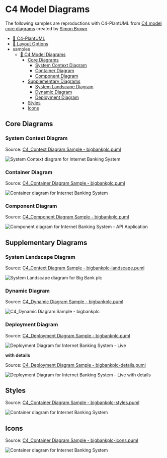 # C4 Model Diagrams

The following samples are reproductions with C4-PlantUML from [C4 model core diagrams](https://c4model.com/#coreDiagrams) created by [Simon Brown](https://simonbrown.je/).

- [📄 C4-PlantUML](../README.md#c4-plantuml)
- [📄 Layout Options](../LayoutOptions.md#layout-options)
- samples
  - [📄 C4 Model Diagrams](#c4-model-diagrams)
    - [Core Diagrams](#core-diagrams)
      - [System Context Diagram](#system-context-diagram)
      - [Container Diagram](#container-diagram)
      - [Component Diagram](#component-diagram)
    - [Supplementary Diagrams](#supplementary-diagrams)
      - [System Landscape Diagram](#system-landscape-diagram)
      - [Dynamic Diagram](#dynamic-diagram)
      - [Deployment Diagram](#deployment-diagram)
    - [Styles](#styles)
    - [Icons](#icons)

## Core Diagrams

### System Context Diagram

Source: [C4_Context Diagram Sample - bigbankplc.puml](C4_Context%20Diagram%20Sample%20-%20bigbankplc.puml)

![System Context diagram for Internet Banking System](https://www.plantuml.com/plantuml/png/VL7BRXf14BplLtIu14iyBZdbP9kWn18uA82Yd5QzGmCZve6cUmFyVNgNPGF1yMscfwgwgkQH1PEKtcKVR32kN15iHVRyUJXCU1Xih6pBecHA9WQX80CJ_N3lC5ISFilAsM8u-jIVLQFbT3Bqo499H_ceOXnbiA_KFq8PbEfL0cHBi8xEnOCD6t0s461OmSspJQod2BeQN3Jet4arMe__ocUJfr_VbulyvylYMpuPVns_Vka-P9bOSGJp4mjvQ0YmihX9wDL2WXSTfK02pnXswgR1PjcC4iVGDILBz9Hwq3bFqBNGKVFMqSSdk20Xhki4XQ9wSD3-ODymwncWCR4CmeFEGtRUrYtEYZdNLvNxZwrwKzKRj-kuAkctfGFOe84yYeq1i8XbNQHDjqjxTTCUTmHxF7bgV3H6yl5HkXwj--jatA_kmEt-XMQpjJrqCBKcHOvhWV7HR35i2EYQq6PifSDQgoVLcLxERsISIqp4WCvTsZGwWAQcDvAsRVIkaah2m6WgcDv8J9tq1xchNxrhVid42bDK_encTmMzxMLEOSLDM0Q93UULx6PRn7JtfU-mwyJJnUmiSSziIslTFIgzzEuF "System Context diagram for Internet Banking System")

### Container Diagram

Source: [C4_Container Diagram Sample - bigbankplc.puml](C4_Container%20Diagram%20Sample%20-%20bigbankplc.puml)

![Container diagram for Internet Banking System](https://www.plantuml.com/plantuml/png/bLJ1Rjj64BthAwRkeGf0MIZGKq-H9Q5nAjbgADVfYHWkHz8YorrYPob5AFhldQLfKhG2fBsHZpDlthvvo_SSq8UwDACVj5McBWWE8LJywtJgyNIxr-5GvpMJLyu6ik5MkN9Q6RInPyAXC3gVpd-PR2Bqj5vDI-H0Ng1iBXseBVdRAlB_1BMLvb9881m8TiuOTz9s3qQA06q1Wy_QipmvaE5Wd49ZpiBHgRmU85zNixyUdxRPzd6JBHwV7yRlUcoMPkdlo-tyWu0jz7o__P2jbhyj7nO2Ze8EXg0ZXKBZtcCfGZtSsq3UKe0xj5-YvlJCWShHQ4EUdHshceChoISmxvvkPl0AWzirXygbEu6Jc0fLquYcmG2LShKDV2CwNgYpEm4AzEUn-bcutWguUGT_Zm2Wrpi-KPvXLKdnC-KmgogZ5GRjx8r07_682QILZ-BNVyuZjY2ZZoAZaSP1QXMqQsxM4U5kRlvwyCrCH0udSuL2byfdGvCDxYbEVvsQAg-haC3Cxck3Fi8Rxuww80OqvjjJTfALA1sD3kUO0bKtHZ8SDSOMxK7E2xbt9oP_fQXqkJRKsh6EBvsc-Oy9VCOInOcX5Z2wr84Au3fd2hAp_woDhyIz2822ZbhHMtcBV5nWm1oPuXhQnwWc_MC5W_VWl6YB5n0yxJK7Zp8Qj9LKbirs4pWWYsgi9LNAKq4sQ3ISn50HCnYtbnSAwlRAfXpL5xA5-AHZNZVttuxDmacPx_i6ldt7dsY94CleVxfeBx-6CPMeJSOD87JBoLhUssiL-RTYlMweqS1QA-_OxG8ilwe3sZt1IwVGNd2s2dfMuRGxZoMzkRUzjKq4sqqh0RfJN3WCcBiwz6jEkkkQGF1e6PlpzYQFFf6v-2Nq5_E9YUFi3zlj9fN2OHrN-DsQDjWzNJikUo2zF-Ik_mqqTFqbRvaQSB3sRY3osQe4FgQF3zFBuVt8_zcPtKbrBwoF_93b4s71iFEkRFuw9wy3CGGNcLlYnTrSA3lE2p_Un2WLMWQQHBJXw8KC4ZVGSDLNioIW7v-kjniX6hWyQ1_chZUcwP-sxdnUhpfptajhNPf_0G00 "Container diagram for Internet Banking System")

### Component Diagram

Source: [C4_Component Diagram Sample - bigbankplc.puml](C4_Component%20Diagram%20Sample%20-%20bigbankplc.puml)

![Component diagram for Internet Banking System - API Application](https://www.plantuml.com/plantuml/png/fPHDR-Cs48Rl-XNJ75e7IE9BJpsjuwJTB9AD4JlzE1aZSYonvOT0KdQDel-zGreHxIGe0kn9rF3bpCDtHleK8lhO6rrzfwpGlIHeO-p2JzEfnzrLesBRrtqWBvoDPEELS6RQQRJfp6M8KgjwEl_nSf52pm_tKuCXakVGUkvCvsmwqwNyFq1l-R3X0CIMOEEqTZjb6z3A4g2LSBAjVE2L0ouEsWdKUiyvHigt1QhxsH-FpwlrRtUhp-lxsrzklzvCpgigggW9HYr8XOr7m_Kzt5bcjHJX6krV2MMvPte3bp1RtC6iwxGI69MpLJNd-oE3-adey0BEbYpN10jiw5Xunbj_uXQ3yAgB-LPecrwZJpiBxxPAKW3KEjzIlG3K0y26JKfvKAkuJzSNVOZEa0-mLPZEA0yxgg7sRXV8NvsT7w6PHFRWQgKpL2hvEnhqofvM1wsCYYGXz7NWwYv-0ut9zLuUahPAq0dMJJsHDTU_mOWr1aeiJwJna1bUmh0KBHbCkyleF7EckGDFZGhHPpKJSjjCNbz0Yw4b2TWpXur30q1uakaLTRW058920EqQVg4e4jUXn-lRl-F4r24PXfpMew5NOr18Sh_S9fiaE30QTCG3MBi-5eToSTVRo2l6jm6pbOMZ6BI-Pfr4lvzWfxZeg-4xEuT_AW0eGpm9gh69ZXyyn90oUQSrvIbx-7KEJnHY2QVeB7rk1qz3QcLAmVoyVB_tuU31-QlAuwKuux24PMyCqty4emnX6QMTYYqW1CxY_7xmMVbCCfhu1YIGw3sFPR9XM9RTtBhEftjS4vvE_-bG-pI89BCZB3yqzG94YuUN3aFOEIzBtqunU8GsA53I_mmI_9mLxq3Du70Od1twOCOSfur8bNFf9z93-uySU0x43etxfKa5xuse79Tr_Y9HmlUmun11T8dkoytrl1mulYelXuJv7yF__S-hrMB9ud-hAcdpJp9Z5jcNvUFNKJUA2klxmgmq7yXcFf3i4rdP6_qV "Component diagram for Internet Banking System - API Application")

## Supplementary Diagrams

### System Landscape Diagram

Source: [C4_Context Diagram Sample - bigbankplc-landscape.puml](C4_Context%20Diagram%20Sample%20-%20bigbankplc-landscape.puml)

![System Landscape diagram for Big Bank plc](https://www.plantuml.com/plantuml/png/TLDDSy963BtxLwXSGcO8zD1JJ-63QJA5a0amcPuyorh6EwnttTKwXEdqlrThRDS4k7cbfwVt9FcPl72-p7NqYp9Ibmb2vdr1luz6JXo7U-MpSbSIEccDH-E7qkQZGWiJQfx89rhjHjFVdjv3QBjSZ7917Xs7ucce-FR38h0_G6cuD6SAy1b2QhMsHsNse9L142Q1YxHon5yMk3LeAuNM9-PeDVwaZnuMuxzMsqsyMRt7izNdM_-n3OtNyVhF-MRwmh4wzFcwUOaNyp_cRpCEHbvvZR0-iV8S5go5f2WG4YNsJkIirS54xM4Yp04ABQFe7HrPqvSbUPkZ6q3l716w0WLRqphNu-GO6YJOjFAtOzG0ZZnTA9hA40CXfIsDfs6FTStPeIkS8emd74s4E_NbhqpOLTDxX7yY0AZrztTd0J5LJmQ_1XQ3lf5M0ojXOGdKggCmyI-5Hr26JUV2Asj0x6nPRKMvIus3QcsvE20KufHZBRiZ9fv_-xxmUMYrMTxh6CQGyBM159Gnmq-2N2ZzlvtvKtW3jIOs6OAgF0eDIoMT9Pjwc7_BJ9Wz0dOBRWdaj4cTo979bittZMcjlNL88BHkrYWv0FN0RyoiTJdepCmxOKZ80ECNUjbAEjzG9QcfZ0dTbv91MNDGi3w7OEr5clQwcHeC53BLM9LfputR_Eoo4_8GspGzDvZm2rRywdAFarmPHTxLlam2L1Q5TVv-bt-Zw0Dr_8Pgd-siw_mcLxUv9IIk2F2F3kvyCf_rNL1r650IbzRWeBM3lxoGDPg4whM70-EQgmut1Zoc0y7V9L9m6kgguqADHMODDYIpgn_iVlEkPEvUkUeUMzVz9UrzuEpwDkv1j-s2xw6YXJWnOoNiilzbhcdv68BCsxNSIJwpzpBN_m40 "System Landscape diagram for Big Bank plc")

### Dynamic Diagram

Source: [C4_Dynamic Diagram Sample - bigbankplc.puml](C4_Dynamic%20Diagram%20Sample%20-%20bigbankplc.puml)

![C4_Dynamic Diagram Sample - bigbankplc](https://www.plantuml.com/plantuml/png/NP9BRnD13CVl-HIcfmIrYO2Ua13Dew95VKHD2k8KUMUTtH7pMDdUHX7YkpEpQPGkDu_7zlytVy-LABAstWtUsM1SMnBKgerydamOT-FAQjqMhH2R69I2ZatqayPXo3qNegMpnMH-UR7CgUVxkub7KUAKsYps0RqruoPF7znDVpq-hpS_RzStcxlhRzSFY-5eC9YdgMW3yQ8OcijpE5kWOe52Pob-8eTgOq07npIiJ4qUy-rA8vD0PWEcoefoLmqsR2FxBZw76gMc4h3Lce9QSoWnJ6K-efDpG6D815oiqe7KZCz69wwX-P2rRAWSNIon8fWsZNkTap6-umkk3Dj60KC9qr2r3ZdVB3c-s984q3c8MqW4S1kKE912WU5t6WhRDfZ36wtkGIEOLZHwOe4NYxd7CkoeW8BZJeXxS9jPR4E9l1yMIM-wlEt1ZU3F060UVHC31HsQJ_abP5fEKgTyvsN36MP667haVRfk7rHcIh5Lo1qsMMng35K-D2YoYroUREp9Vyn2gI-P0Fa979qZVYD__sEUD4J_kvqw5tU7HSjHEmcdi6_fxDNIrLwKV9R_EqZ8cwTkXmVvjl1MvUt-GMEtnjNZm-HclLwkKb_gwd0xn-ReKfMLwUaBKJaSGNRuE3_LTRzNo95HU0zRZlwLU5SJKnS7z0HVu6kdjvZDK_yLXRBrxXy0 "C4_Dynamic Diagram Sample - bigbankplc")

### Deployment Diagram

Source: [C4_Deployment Diagram Sample - bigbankplc.puml](C4_Deployment%20Diagram%20Sample%20-%20bigbankplc.puml)

![Deployment Diagram for Internet Banking System - Live](https://www.plantuml.com/plantuml/png/pLP_J-D64Fq_dsAQLkA7W41AArJff0i9FK24H3YKLgg4nhiJPylQQ-sk0sbrtxqpSgW9ILle_LCZHTxnl9atRsTs-HWY-bZbjWNmbIcKhJJ1BCOo_D3fU7myo4oSLMaLo2jNH2hYWN9vfxHO26e_H6rDskaVxu_5T3kywkGO8dastG-ej6wH2wYK55jG5OmM0yGPmTHPwnvDaO4r1G4M6bO-6n_upG5d1-iKMhjeRJKqDsHezRG-ioI62MRRxIbZKbGFxJtu9itwpZh_eVsrEfI_zevutv1Tyupq55TznIeSdwt7tvuC1jzn1ER3l5HbCP86Inbn4IO8PGtRgAAPonSm1LZM1IJ83eEkUh-CRYVtTnUJy_khiqzdruDj3XPDj0HDKJ0mc7dCMIaF5oo_BoZ2AHOF8bgoOA5ps8ShCwTMgu7TNpjDswLLUz0-DHa807ZPVhK6ZH51aGHkx_pH0dvUHz45WrAJfOpPnzBixkx-6fzE9DHjMd4JmD7t1uV7S3L9daDi2eCbgXang2Sl11ENAupjrmOuENXgmjHFtnKHMJRFGOm0nXVGAqjhsD-uGc9SuXn1sYSflIWp_Aalvh5tSwCfh4itvKOKC5eJ5p0tZ8RBP7JTEPzCnWbmYWFUN5W-drlrxwR2bjBezF3eXL2oVAz4pgEo8j58NWZsOUnDZdxHRcn7NVMtyWpIRPsowm0ZfXX8ODpTMDS9psP8MEuSvMiIdIVfLVBWAJCXUXHlC0KtN8xolWSp33FIW5MSCTUbwg0yQLcY3Nk0Ib48O5t62uhg_U9rLyNhRXHFHXEpyA4PrXtuDpsxBmLDIBb2hqlwpu7NLUx-NsHU8_vMuTENWZzIMe_ryNyRw-uNpZNdPy0TfM-Swm5PCoSVWAM24DbTmV9s4cynhuzyu1zBK696W4sQJQtwUVqmpPrGx5SXkfpyLW0s60wdQMuKrVMMbjEE4d0UUeNspcWfURNK6iRkmnhFA07_Z3boXIk75e8rkP7B8rHfe0XkkbxP-c4M7QWbpI0dcs2CN-NBHMygKhcyNArIB9NS3iBOUEM2cqQuCuLsZq48rLNdg4RI9vjxpRCl-UKEdzOh2VZ9ETcH_ioxd2KPkj-DjGW_6azJzxItZ9tWbAKHKOT6-Ph0cSv8qgstKYXH9gxUwp5cjAcb4kLDMRTAhyWgYtvLU6k_J6lkPrXMpKetJNL3zgy6gE-o8JvmGhdH56SD752O_1PSKTz4Z1OGL_K-nFrjFLGCN9aN9mn1DHlyWcgDh2zPBTr-GwW3JBtBHIfuz2RISyBBmMb_5T1z0sBZUILqR_XGROBK6yP8ZH4Ppawjv7nqr_odz94ANUNsJm00 "Deployment Diagram for Internet Banking System - Live")

**with details**

Source: [C4_Deployment Diagram Sample - bigbankplc-details.puml](C4_Deployment%20Diagram%20Sample%20-%20bigbankplc-details.puml)

![Deployment Diagram for Internet Banking System - Live with details](https://www.plantuml.com/plantuml/png/vLTxR-964F-VJp6bbOwSo2CqLqMLJZe2z98J70YJorMgXDRhmMnlxRLsroIqkk_U6TkS8P1xg5LLgKGYzdWUyvlVp7XvvRomFazq0-0xbKgTHmXBxpFty-cf5VSdiVBBFCmTMcbIZwa_aIOvpRH8sUhO-KYhyBHtSJnXqUreU9e8vz6IQDx7J9jrmaOPXtW6UKhMB02_H5WOhSszIcFGAaKGQGGxZvLrT6M0eeCsKcYz9X-VqZmGeT6Dee565in4t6eko2OKyaEp3J-4SSzeOryslvTd_DSyOkqfwZrDZmz-LvUbdED6Ul7ZPR__WZmqxgW-9lSJQpAqVdsD8aBReWVFW1AMkHOU8z0O8w5JZh54q1BIgrNnHAMWgM151Ox8QDZzTNmxcz_TpAxdmy7hmTi-E_FAQuGQBVILYAr8g8GMReWNcwA7Av5-u6e6Qs8WWMCOgXKs6hNP_As9i9LfsOOcFslI_oiL5uP0uiVt40alG287Q1xzsG3wKCqsO5lD8R7YbKd9aAxJoAG5YrEg0YL2zM6BH_7dmrQKadweuf3Y78jCFN_-_3V_SCbURiESEWlEVpevku3XB61P5-un18TsXHOiEiNEgNBS9TkF5i8cRH1IekCghvI0Nrx0rSthuvi9-Hgvams8FI1ln4h0ExIk0dD9kHzKV9yyyFCNvvtHqogELSxFEXUrpg4oY4p89JB0uW9c9g5oDXyBuFBaeH2cG25IS2Qt4g58UJ3OAi0EFFxqJEe5DPQbK8ezJ6wWcsLQrQonbuAp8BDSrT6x7ei9pKf5wFQRQq4ppCP2AxykQYpWJJ1-Utezcqq2e10dMw0_Dehlh-cS9xkbQfGeF3lVQXk-VQfXPbGxWfC8kovQE1GEzsfqC9QnGcgcP5nSq0nDIZ_DMdRUaO-2j47JDDMXlaH7Fsn58RdeLmRiRefQb7M5ZHW2Qe94yDF06ukyFOe9Y9Npjj06bIwCJOhhDYo5Ms848lTBmbIn3D9YnBT2kyrqW3OntQ2NtqpMvsTxkiLMPvUjpkVOSYYf2GxonGjPnEvblQAFu6aAfnM5dMqEWyBxGHQxTUWsE4-J4Exbq2wtDk_QXL3Qa0Yot6R6eGEJwlMNajmdl_DVONy_yVr--6VMFhL6kDqIjBVAlN_n_zhxqshlT_wLnKzAvE4EmwzS_7taLMPTKMFdILr2TV9ZRHRllnCSVMc4JCG8eWvpQBTyt3-F98PJxENEcmJjCmSaKEGkmfMInNHmwXHs782nq4qZQrJ4a7UXbcQaFYhjoOgDtuj44CATjve0hHB5vo-NXuwGc0KZ-zBRpXkGLPgEsunjbDtDbq0V0YbDaksYP4dE1olEM5bfd5buk5CqJlUE4ofH9qAEWmtOnrv3IxfeAuQl-Avq-DeOPgItj1Ij3IFpXzAQna9PN9Y7TkKx43GwYeiwKjAM2GoY63dSVYkvJF0kAhcU4DU7MYgGLcLbgtJJEDV2xXPUwxzNQsxw2ZLLkcwgAUfF3L0UTaRY0mNa8u-ag8uSSYQ_EvEMHnMoPYD2zMqMyzjogCXmPrvCWKhM16-bMiKgmaHXzHPri21sYbBTM-Ln4_1D_wgtQz3v6ej3cvpJdTBhfdPI4eQkFDfxGqgDu7fyL__OU8LfnB-b_W80 "Deployment Diagram for Internet Banking System - Live with details")

## Styles

Source: [C4_Container Diagram Sample - bigbankplc-styles.puml](C4_Container%20Diagram%20Sample%20-%20bigbankplc-styles.puml)

![Container diagram for Internet Banking System](https://www.plantuml.com/plantuml/png/hLPTRzis57tthxXp--00IeoXwyk007LiRMrXnvxbh7iphgXhcIX52YIL3mpxxxjaP2boEdJ0zXA8bxpd71uUqldWF5hVL6hqWzH2DGN1qVlQ_JoTMdouAgK_DddZo0gZFMb_9KmrhHNgq7FfVA5aFft_TBa9fRlLSbgXysIvj9zp1qfDzgeE-AFiu_hBVfDki_NjVdstMtwwJISNerbHf8egXjvXEHddABwIBhhUSG9l3poO6sNizTjqcQxIszt-bpN_cQ-NwotFv-NpxFZDktVl5xFteSSTiQRhL9P7dyc2YYoC9nSyewXaWXqz-kiJ6uWJ7Kmej80BFHVZA6zBAaf3zwH5mFRSs-gPRRUygPCGnH3_E97v9qNN2tH7AfPIivW1UW2V_ZyKnlkUOkIbLmITeL18B2rMS30MFcbFLfE76zHVfIuXUtAUgj5eGzOPFH6DywOYcy2y-nhFu5G6Sm1_9CYvEu47pWhKiH5Lh04AOHhjtPXrF4FlRxXGe7sQY1yPwrp0-0B-7050htVoGFaUwveNVw4SPdMjf40lZHvpwJFUOm9PROFurU_pK5kGalSi8qfpdjSAQDCBg8jOxdZpqyOtCnOvP7OrCbp6quekDrXIO3-nPiBAsYSmqsMZq8Ronffxpeq3LEhRB8T6Yo0TbVHFu0qx6OrqS2ynj4WBl5_8hNbmP5yfgamk5RLshCAWqpH_ay0VM24xCTG2IbQI0m6koHrvFhD_hSsz4lSi00gwbuBEvItoIO4UStGKZg7z36gotvOm67jZMLjuLy1IAPstyKX1Qevb5RyJECQx0jXmheIbWhINg5mIOaNEWJ8b3yYBgrT6jHURdP8XiPjFtmxEml0os_SDdFkEGy4K1ewt5Kjt_UhfOb5_TR5F7_s4AfHgxsA1YTBB5O_RAnUOTtmiCfAYWfKKrZXpy90-YYFgak2vas5VOBRQUbJ6r0UB5PtTwHUserAd50WkTFjxOJvWRXhVHo3fhd82tg9s69texHzjIRruBlfBU-V81UwFkzqcuuN3TQx6xwvfGz_3jNJxs_1MvwP_8Y9S_m2qIB4u3CI9CBwt2NpcdwHf9EzFCqwr2Bs2_mQql-7cNdP_MOQWMyB2mS6QAhvN3rPwSk1D86fv5ZTpXkmmNxXr5hACOHtGPQX6Z5x888_d6ePzZUDyzFJPQhTXeC4P3DhFKzdvrF_AyMkrMfvxrKyp_FC_3Clqr_HsCRaOVM3qfb9_0m00 "Container diagram for Internet Banking System")

## Icons

Source: [C4_Container Diagram Sample - bigbankplc-icons.puml](C4_Container%20Diagram%20Sample%20-%20bigbankplc-icons.puml)

![Container diagram for Internet Banking System](https://www.plantuml.com/plantuml/png/hLHDS-D44BtxLpJXWBTAZei2BfpMiGt94d-mSZRBITMIslQmenanFR8tHV7VwL5aAN8sbQMAczJJ_TxJq-jvonwThmez-4QPJ5SvmTxxadyUZnqUBtVAxwkqOdAPDPwClyniCIurcZ0pOfzhbOwdFuxMeNItk1qNo9wSb9AfJA0ov2xB6Z-dhRp1RFxXPhfQnb_1uwiIS_T3nwVaTBILZX6NJddY4rrEXt36BSilg-LcSZ-FLulv_qfKr_18R0iQ_JJu3YeZ08K0WTyJRAtMzgZC3dHGWIQ7th5oB4yMH01ecw7M3uBHMl_SjUQeissCPbTfVF4ujzwGV-dqJppWIsS5_wKJ9dSuu-wPENwrWSo1j2tfiKM-xdRon-fkasnMwsIskbyEttIrIPp4lyqtqsifDgNxcyrrSZl_TRwSIN7WbTS4hIcGAzmvBCHe1pV6apFauGhDf-1v_C2UYi5WJOwj6MOLUrkGYs3QFbrCu5G6kwr_IYhJ4Hmb653MWwZh6c2MsSfulX0TZz39bHHoT0_3x7l1EXTmyGR-7W10ftTuf3J1ifJcUqfXKfPQPUYLDHTIUeS7Z20kNH2_-30DjHbf9GPpBOszz6RGHBMEKoYtlEdfmzUJC1l-heZjA-0IvIYMDasZDUueg3YnnvbJfOzWyXYgK5uxUr0vCQ3MNsRRIkQz2Zuf_n3Id5MreGm7XM54EP3lXjJP8rCDseJscRZ2fafJuz0YlBJofjz6y14B57Fwia2hGddAWQkKoOFTVhLCVgRpKG3KzmS5diVzEHSwIuSvUaoHAVoZvZ7qnx_VGk_TMqSS5jo1evrYxr14W38IsGA3e0Zsqfm3LXAvp55EnYlK78N44JDekvCNyjbbGEpsyhb_AMQVoEHYe0hPNjzyEM8pAsskc-iP-efnmIi13YEjY7_QXPX_zaCgK8d2kY1Tyz52tfjb36ERFO6gIL33GcNEijrwc7_Ezf8B0cuxJtU7K3p1RtHr389ljWuBEjlyplyGtbCmCYcqt_RaDm2cjl9TAg9suIFm3WrZxKBp9y8by9xqaqkbM-qx9WxSrvlDEfR6VX-N-6fFRmz2QqENB4djzgbjBv86hhqc6gIws0j3IuZyOB88tiMhvVWfUKVv7oUJA-dkX7LxqKTvJvWpR9qjwdlhw9Gd1cy3SWCykveAP8lvn8-pICK2oq2ZKAqnEY6zz9rhwCzLB0dewEF5PYr0FPTxu-UvQuq9y-F6dO-BszQSjp9Q5VfV "Container diagram for Internet Banking System")
